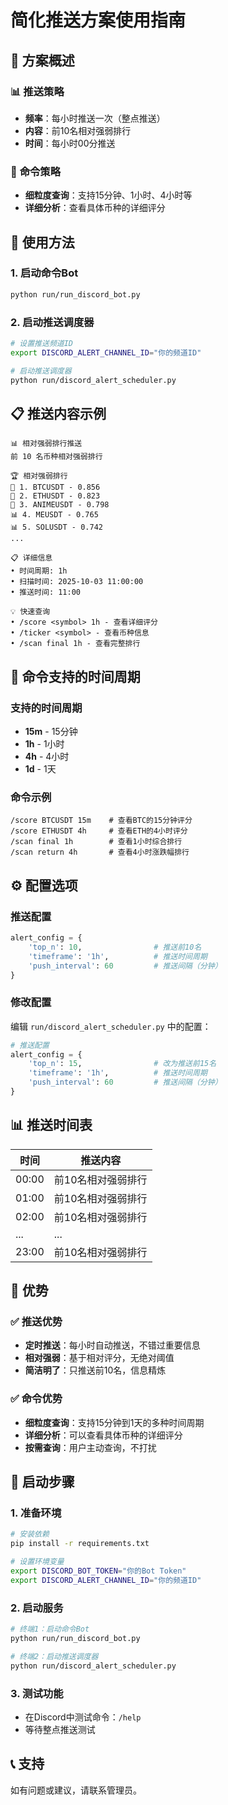 # 简化推送方案使用指南

## 🎯 **方案概述**

### 📊 **推送策略**
- **频率**：每小时推送一次（整点推送）
- **内容**：前10名相对强弱排行
- **时间**：每小时00分推送

### 💬 **命令策略**
- **细粒度查询**：支持15分钟、1小时、4小时等
- **详细分析**：查看具体币种的详细评分

## 🚀 **使用方法**

### 1. **启动命令Bot**
```bash
python run/run_discord_bot.py
```

### 2. **启动推送调度器**
```bash
# 设置推送频道ID
export DISCORD_ALERT_CHANNEL_ID="你的频道ID"

# 启动推送调度器
python run/discord_alert_scheduler.py
```

## 📋 **推送内容示例**

```
📊 相对强弱排行推送
前 10 名币种相对强弱排行

🏆 相对强弱排行
🥇 1. BTCUSDT - 0.856
🥈 2. ETHUSDT - 0.823
🥉 3. ANIMEUSDT - 0.798
📊 4. MEUSDT - 0.765
📊 5. SOLUSDT - 0.742
...

📋 详细信息
• 时间周期: 1h
• 扫描时间: 2025-10-03 11:00:00
• 推送时间: 11:00

💡 快速查询
• /score <symbol> 1h - 查看详细评分
• /ticker <symbol> - 查看币种信息
• /scan final 1h - 查看完整排行
```

## 🔧 **命令支持的时间周期**

### 支持的时间周期
- **15m** - 15分钟
- **1h** - 1小时
- **4h** - 4小时
- **1d** - 1天

### 命令示例
```
/score BTCUSDT 15m    # 查看BTC的15分钟评分
/score ETHUSDT 4h     # 查看ETH的4小时评分
/scan final 1h        # 查看1小时综合排行
/scan return 4h       # 查看4小时涨跌幅排行
```

## ⚙️ **配置选项**

### 推送配置
```python
alert_config = {
    'top_n': 10,                # 推送前10名
    'timeframe': '1h',          # 推送时间周期
    'push_interval': 60         # 推送间隔（分钟）
}
```

### 修改配置
编辑 `run/discord_alert_scheduler.py` 中的配置：
```python
# 推送配置
alert_config = {
    'top_n': 15,                # 改为推送前15名
    'timeframe': '1h',          # 推送时间周期
    'push_interval': 60         # 推送间隔（分钟）
}
```

## 📊 **推送时间表**

| 时间 | 推送内容 |
|------|----------|
| 00:00 | 前10名相对强弱排行 |
| 01:00 | 前10名相对强弱排行 |
| 02:00 | 前10名相对强弱排行 |
| ... | ... |
| 23:00 | 前10名相对强弱排行 |

## 🎯 **优势**

### ✅ **推送优势**
- **定时推送**：每小时自动推送，不错过重要信息
- **相对强弱**：基于相对评分，无绝对阈值
- **简洁明了**：只推送前10名，信息精炼

### ✅ **命令优势**
- **细粒度查询**：支持15分钟到1天的多种时间周期
- **详细分析**：可以查看具体币种的详细评分
- **按需查询**：用户主动查询，不打扰

## 🚀 **启动步骤**

### 1. **准备环境**
```bash
# 安装依赖
pip install -r requirements.txt

# 设置环境变量
export DISCORD_BOT_TOKEN="你的Bot Token"
export DISCORD_ALERT_CHANNEL_ID="你的频道ID"
```

### 2. **启动服务**
```bash
# 终端1：启动命令Bot
python run/run_discord_bot.py

# 终端2：启动推送调度器
python run/discord_alert_scheduler.py
```

### 3. **测试功能**
- 在Discord中测试命令：`/help`
- 等待整点推送测试

## 📞 **支持**

如有问题或建议，请联系管理员。
